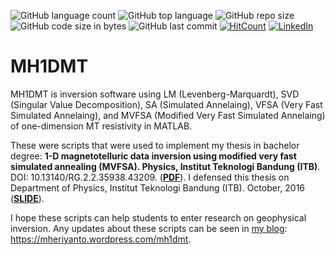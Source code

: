 ![GitHub language count](https://img.shields.io/github/languages/count/mheriyanto/MH1DMT)
![GitHub top language](https://img.shields.io/github/languages/top/mheriyanto/MH1DMT)
![GitHub repo size](https://img.shields.io/github/repo-size/mheriyanto/MH1DMT)
![GitHub code size in bytes](https://img.shields.io/github/languages/code-size/mheriyanto/MH1DMT)
![GitHub last commit](https://img.shields.io/github/last-commit/mheriyanto/MH1DMT.svg)
[![HitCount](http://hits.dwyl.com/mheriyanto/MH1DMT.svg)](http://hits.dwyl.com/mheriyanto/MH1DMT)
[![LinkedIn](https://img.shields.io/badge/-LinkedIn-black.svg?style=flat&logo=linkedin&colorB=555)](https://id.linkedin.com/in/mheriyanto)

# MH1DMT
MH1DMT is inversion software using LM (Levenberg-Marquardt), SVD (Singular Value Decomposition), SA (Simulated Annelaing), VFSA (Very Fast Simulated Annelaing), and MVFSA (Modified Very Fast Simulated Annelaing) of one-dimension MT resistivity in MATLAB.

These were scripts that were used to implement my thesis in bachelor degree:
**1-D magnetotelluric data inversion using modified very fast simulated annealing (MVFSA). Physics, Institut Teknologi Bandung (ITB)**. DOI: 10.13140/RG.2.2.35938.43209. ([**PDF**](https://digilib.itb.ac.id/index.php/gdl/view/35195/)). I defensed this thesis on Department of Physics, Institut Teknologi Bandung (ITB). October, 2016 ([**SLIDE**](https://www.researchgate.net/publication/313360430_1-D_Magnetotelluric_Data_Inversion_Using_Modified_Very_Fast_Simulated_Annealing_MVFSA)).

I hope these scripts can help students to enter research on geophysical inversion. 
Any updates about these scripts can be seen in [my blog](https://mheriyanto.wordpress.com/mh1dmt/): https://mheriyanto.wordpress.com/mh1dmt.
